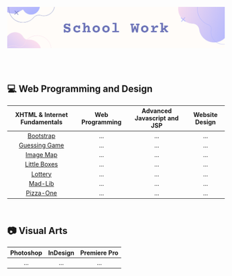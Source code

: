 ![](https://github.com/jeyla380/school_work/blob/main/images/new_schoolwork.png)

<br>
<br>

## 💻 Web Programming and Design
| XHTML & Internet Fundamentals | Web Programming | Advanced Javascript and JSP | Website Design |
| :---: | :---: | :---: | :---: |
| [Bootstrap](https://github.com/jeyla380/school_work/tree/main/web_programming/xhtml_fundamentals/bootstrap) | ... | ... | ... |
| [Guessing Game](https://github.com/jeyla380/school_work/tree/main/web_programming/xhtml_fundamentals/guess) | ... | ... | ... |
| [Image Map](https://github.com/jeyla380/school_work/tree/main/web_programming/xhtml_fundamentals/image_map) | ... | ... | ... |
| [Little Boxes](https://github.com/jeyla380/school_work/tree/main/web_programming/xhtml_fundamentals/little_boxes) | ... | ... | ... |
| [Lottery](https://github.com/jeyla380/school_work/tree/main/web_programming/xhtml_fundamentals/lottery) | ... | ... | ... |
| [Mad-Lib](https://github.com/jeyla380/school_work/tree/main/web_programming/xhtml_fundamentals/mad_lib) | ... | ... | ... |
| [Pizza-One](https://github.com/jeyla380/school_work/tree/main/web_programming/xhtml_fundamentals/pizza_one) | ... | ... | ... |
<br>

## 📷 Visual Arts
| Photoshop | InDesign | Premiere Pro |
| :---: | :---: | :---: |
| ... | ... | ... |
